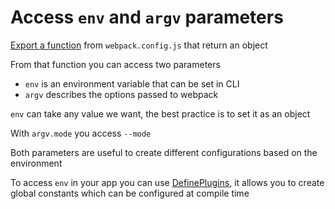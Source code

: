 # Access `env` and `argv` parameters

[Export a function](https://webpack.js.org/configuration/configuration-types/#exporting-a-function) from `webpack.config.js` that return an object

From that function you can access two parameters

- `env` is an environment variable that can be set in CLI
- `argv` describes the options passed to webpack

`env` can take any value we want, the best practice is to set it as an object

With `argv.mode` you access `--mode`

Both parameters are useful to create different configurations based on the environment

To access `env` in your app you can use [DefinePlugins](https://webpack.js.org/plugins/define-plugin/), it allows you to create global constants which can be configured at compile time